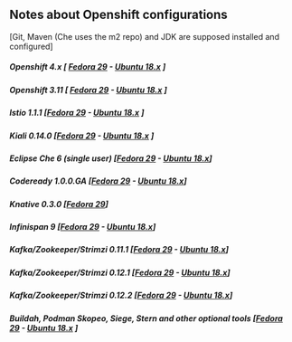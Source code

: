 ## Notes about Openshift configurations 
 [Git, Maven (Che uses the m2 repo) and JDK are supposed installed and configured]
 
##### Openshift 4.x [ **[Fedora 29](#)**  - **[Ubuntu 18.x]((ubuntu/openshift_4.md))** ] 
##### Openshift 3.11 [ **[Fedora 29](fedora/openshift.md)**  - **[Ubuntu 18.x](ubuntu/openshift.md)** ]
##### Istio 1.1.1 [**[Fedora 29](fedora/istio.md)** - **[Ubuntu 18.x](ubuntu/istio.md)** ]
##### Kiali 0.14.0 [**[Fedora 29](fedora/kiali.md)** - **[Ubuntu 18.x](ubuntu/kiali.md)** ]
##### Eclipse Che 6 (single user) [**[Fedora 29](fedora/eclipse_che.md)** - **[Ubuntu 18.x](ubuntu/eclipse_che.md)**]
##### Codeready 1.0.0.GA [**[Fedora 29](fedora/codeReady.md)** - **[Ubuntu 18.x](ubuntu/codeReady.md)**]
##### Knative 0.3.0 [**[Fedora 29](fedora/knative.md)**]
##### Infinispan 9 [**[Fedora 29](fedora/infinispan.md)** - **[Ubuntu 18.x](ubuntu/infinispan.md)**]
##### Kafka/Zookeeper/Strimzi 0.11.1  [[Fedora 29](fedora/kafka.md) - [Ubuntu 18.x](ubuntu/kafka.md)]
##### Kafka/Zookeeper/Strimzi 0.12.1  [[Fedora 29](fedora/kafka_0121.md) - [Ubuntu 18.x](ubuntu/kafka_0121.md)]
##### Kafka/Zookeeper/Strimzi 0.12.2  [[Fedora 29](fedora/kafka_0122.md) - [Ubuntu 18.x](ubuntu/kafka_0122.md)]
##### Buildah, Podman Skopeo, Siege,  Stern and other optional tools [**[Fedora 29](fedora/optional.md)**  - **[Ubuntu 18.x](ubuntu/optional.md)** ]
